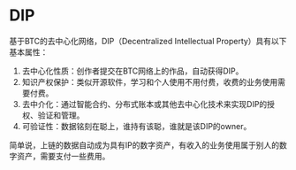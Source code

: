 DIP
====

基于BTC的去中心化网络，DIP（Decentralized Intellectual Property）具有以下基本属性：
1. 去中心化性质：创作者提交在BTC网络上的作品，自动获得DIP。
2. 知识产权保护：类似开源软件，学习和个人使用不用付费，收费的业务使用需要付费。
3. 去中介化：通过智能合约、分布式账本或其他去中心化技术来实现DIP的授权、验证和管理。
4. 可验证性：数据铭刻在聪上，谁持有该聪，谁就是该DIP的owner。

简单说，上链的数据自动成为具有IP的数字资产，有收入的业务使用属于别人的数字资产，需要支付一些费用。
